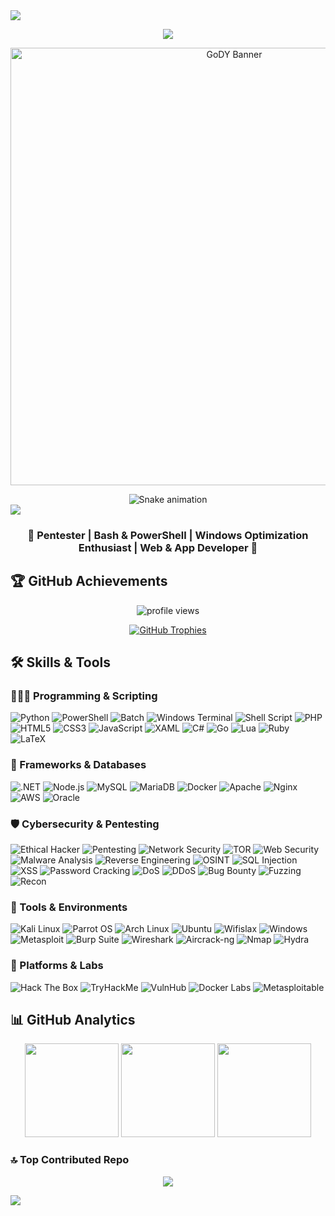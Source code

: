 <!-- Divider -->
<img src="https://user-images.githubusercontent.com/73097560/115834477-dbab4500-a447-11eb-908a-139a6edaec5c.gif">


<p align="center">
  <a href="https://github.com/DenverCoder1/readme-typing-svg">
    <img src="(https://readme-typing-svg.herokuapp.com?font=Fira+Code&color=00FFFF&size=25&center=true&vCenter=true&width=700&height=100&lines=Pentester+and+Cybersecurity+Enthusiast;Windows+Optimization+Specialist;Bash+%26+PowerShell+Scripter;Web+%26+App+Developer;Always+learning+and+improving...](https://readme-typing-svg.herokuapp.com/?font=Fira+Code&weight=600&size=26&duration=3500&pause=800&color=00FFFF&center=true&vCenter=true&width=820&height=110&lines=🛡️+Pentester+%26+Cybersecurity+Enthusiast 🔐;⚙️+Windows+Optimization+Specialist ⚡;📟+Bash+%26+PowerShell+Scripter 💻;💾+Web+%26+App+Developer 🌐;🎯+Always+learning+and+improving 🚀)">
  </a>
</p>

<p align="center">
  <img src="GoDY-banner.png" alt="GoDY Banner" width="700"/>
</p>

<!-- Snake Game Repo View -->

<div align="center">
  <img src="https://profile-readme-generator.com/assets/snake.svg" alt="Snake animation" />
</div>

<!-- Divider -->
<img src="https://user-images.githubusercontent.com/73097560/115834477-dbab4500-a447-11eb-908a-139a6edaec5c.gif">


<h3 align="center">👾 Pentester | Bash & PowerShell | Windows Optimization Enthusiast | Web & App Developer 👾</h3>


## 🏆 GitHub Achievements  

<p align="center">
  <img src="https://komarev.com/ghpvc/?username=gody4u&label=Profile%20views&color=00FFFF&style=flat" alt="profile views" />
</p>

<p align="center">
  <a href="https://github.com/ryo-ma/github-profile-trophy">
    <img src="https://github-profile-trophy.vercel.app/?username=gody4u&theme=onestar&margin-w=10&margin-h=10&no-frame=true&no-bg=true" alt="GitHub Trophies"/>
  </a>
</p>


## 🛠️ Skills & Tools

### 👨🏻‍💻 Programming & Scripting
![Python](https://img.shields.io/badge/python-3670A0?style=for-the-badge&logo=python&logoColor=ffdd54)
![PowerShell](https://img.shields.io/badge/PowerShell-2D2DFF?style=for-the-badge&logo=powershell&logoColor=white)
![Batch](https://img.shields.io/badge/Batch-Windows%20Scripting-F0DB4F?style=for-the-badge&logo=windows&logoColor=black)
![Windows Terminal](https://img.shields.io/badge/>Windows%20Terminal-%234D4D4D.svg?style=for-the-badge&logo=windows-terminal&logoColor=white)
![Shell Script](https://img.shields.io/badge/Bash_script-%23121011.svg?style=for-the-badge&logo=gnu-bash&logoColor=white)
![PHP](https://img.shields.io/badge/PHP-777BB4?style=for-the-badge&logo=php&logoColor=white)
![HTML5](https://img.shields.io/badge/HTML5-E34F26?style=for-the-badge&logo=html5&logoColor=white)
![CSS3](https://img.shields.io/badge/CSS3-1572B6?style=for-the-badge&logo=css3&logoColor=white)
![JavaScript](https://img.shields.io/badge/JavaScript-F7DF1E?style=for-the-badge&logo=javascript&logoColor=black)
![XAML](https://img.shields.io/badge/XAML-%230076D6.svg?style=for-the-badge&logo=xaml&logoColor=white)
![C#](https://img.shields.io/badge/C%23-239120?style=for-the-badge&logo=c-sharp&logoColor=white)
![Go](https://img.shields.io/badge/Go-00ADD8?style=for-the-badge&logo=go&logoColor=white)
![Lua](https://img.shields.io/badge/lua-%232C2D72.svg?style=for-the-badge&logo=lua&logoColor=white)
![Ruby](https://img.shields.io/badge/ruby-%23CC342D.svg?style=for-the-badge&logo=ruby&logoColor=white)
![LaTeX](https://img.shields.io/badge/latex-%23008080.svg?style=for-the-badge&logo=latex&logoColor=white)

### 🧩 Frameworks & Databases
![.NET](https://img.shields.io/badge/.NET-512BD4?style=for-the-badge&logo=dotnet&logoColor=white)
![Node.js](https://img.shields.io/badge/Node.js-43853D?style=for-the-badge&logo=node.js&logoColor=white)
![MySQL](https://img.shields.io/badge/MySQL-005C84?style=for-the-badge&logo=mysql&logoColor=white)
![MariaDB](https://img.shields.io/badge/MariaDB-003545?style=for-the-badge&logo=mariadb&logoColor=white)
![Docker](https://img.shields.io/badge/Docker-2496ED?style=for-the-badge&logo=docker&logoColor=white)
![Apache](https://img.shields.io/badge/apache-%23D42029.svg?style=for-the-badge&logo=apache&logoColor=white) 
![Nginx](https://img.shields.io/badge/nginx-%23009639.svg?style=for-the-badge&logo=nginx&logoColor=white) 
![AWS](https://img.shields.io/badge/AWS-%23FF9900.svg?style=for-the-badge&logo=amazon-aws&logoColor=white) 
![Oracle](https://img.shields.io/badge/Oracle-F80000?style=for-the-badge&logo=oracle&logoColor=white)

### 🛡️ Cybersecurity & Pentesting
![Ethical Hacker](https://img.shields.io/badge/Ethical%20Hacker-🧑‍💻-0EA5A4?style=for-the-badge)
![Pentesting](https://img.shields.io/badge/Pentesting-⚡-E11D48?style=for-the-badge)
![Network Security](https://img.shields.io/badge/Network%20Security-0078D6?style=for-the-badge&logo=fortinet&logoColor=white)
![TOR](https://img.shields.io/badge/tor-%237E4798.svg?style=for-the-badge&logo=tor-project&logoColor=white)
![Web Security](https://img.shields.io/badge/Web%20Security-🕸️-FF4500?style=for-the-badge)
![Malware Analysis](https://img.shields.io/badge/Malware%20Analysis-800080?style=for-the-badge&logo=virustotal&logoColor=white)
![Reverse Engineering](https://img.shields.io/badge/Reverse%20Engineering-🔧-FFA500?style=for-the-badge)
![OSINT](https://img.shields.io/badge/OSINT-🔍-00CED1?style=for-the-badge)
![SQL Injection](https://img.shields.io/badge/SQL%20Injection-FF0000?style=for-the-badge&logo=mysql&logoColor=white)
![XSS](https://img.shields.io/badge/XSS-💥-FF6347?style=for-the-badge)
![Password Cracking](https://img.shields.io/badge/Password%20Cracking-🔑-DAA520?style=for-the-badge)
![DoS](https://img.shields.io/badge/DoS-💣-FF0000?style=for-the-badge)
![DDoS](https://img.shields.io/badge/DDoS-🌪️-FF4500?style=for-the-badge)
![Bug Bounty](https://img.shields.io/badge/Bug%20Bounty-F97316?style=for-the-badge&logo=hackerone&logoColor=white)
![Fuzzing](https://img.shields.io/badge/Fuzzing-🧪-7C3AED?style=for-the-badge)
![Recon](https://img.shields.io/badge/Reconnaissance-🛰️-2563EB?style=for-the-badge)

### 🧰 Tools & Environments
![Kali Linux](https://img.shields.io/badge/Kali-Linux-111827?style=for-the-badge&logo=kalilinux&logoColor=white)
![Parrot OS](https://img.shields.io/badge/Parrot-OS-3DDC84?style=for-the-badge&logo=parrotsecurity&logoColor=white)
![Arch Linux](https://img.shields.io/badge/Arch-Linux-1793D1?style=for-the-badge&logo=archlinux&logoColor=white)
![Ubuntu](https://img.shields.io/badge/Ubuntu-E95420?style=for-the-badge&logo=ubuntu&logoColor=white)
![Wifislax](https://img.shields.io/badge/Wifislax-Linux-000000?style=for-the-badge)
![Windows](https://img.shields.io/badge/Windows-10%7C11-0078D6?style=for-the-badge&logo=windows&logoColor=white)
![Metasploit](https://img.shields.io/badge/Metasploit-512BD4?style=for-the-badge&logo=metasploit&logoColor=white)
![Burp Suite](https://img.shields.io/badge/BurpSuite-PortsWigger-A52A2A?style=for-the-badge)
![Wireshark](https://img.shields.io/badge/Wireshark-Network-008080?style=for-the-badge&logo=wireshark&logoColor=white)
![Aircrack-ng](https://img.shields.io/badge/Aircrack--ng-WiFi-000000?style=for-the-badge)
![Nmap](https://img.shields.io/badge/Nmap-FF0000?style=for-the-badge&logo=nmap&logoColor=white)
![Hydra](https://img.shields.io/badge/Hydra-BruteForce-DC2626?style=for-the-badge)

### 🧭 Platforms & Labs
![Hack The Box](https://img.shields.io/badge/Hack%20The%20Box-9FEF00?style=for-the-badge&logo=hackthebox&logoColor=black)
![TryHackMe](https://img.shields.io/badge/TryHackMe-6D28D9?style=for-the-badge&logo=tryhackme&logoColor=white)
![VulnHub](https://img.shields.io/badge/VulnHub-F97316?style=for-the-badge&logo=vulnhub&logoColor=white)
![Docker Labs](https://img.shields.io/badge/Docker%20Labs-2496ED?style=for-the-badge&logo=docker&logoColor=white)
![Metasploitable](https://img.shields.io/badge/Metasploitable-Intentionally%20Vulnerable-red?style=for-the-badge&logo=metasploit&logoColor=white)



## 📊 GitHub Analytics  

<p align="center">
  <img src="https://github-readme-stats.vercel.app/api?username=gody4u&show_icons=true&theme=radical&hide_border=false&include_all_commits=true&count_private=false&hide_title=true" height="150px"/>
  <img src="https://github-readme-stats.vercel.app/api/top-langs/?username=gody4u&layout=compact&theme=radical" height="150px"/>
  <img src="https://github-readme-streak-stats.herokuapp.com/?user=gody4u&theme=radical" height="150px"/>
</p>

### 🔝 Top Contributed Repo
<p align="center">
  <img src="https://github-contributor-stats.vercel.app/api?username=gody4u&limit=5&theme=radical&combine_all_yearly_contributions=true"/>
</p>

<!-- Divider -->
<img src="https://user-images.githubusercontent.com/73097560/115834477-dbab4500-a447-11eb-908a-139a6edaec5c.gif">

  
